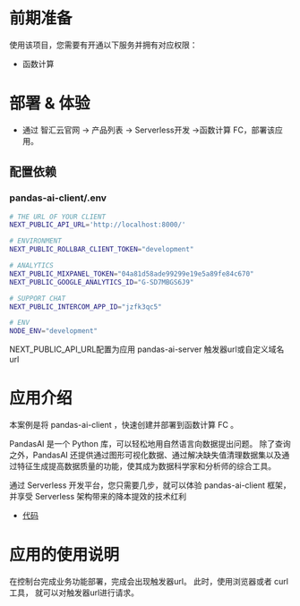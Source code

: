 # 前期准备

使用该项目，您需要有开通以下服务并拥有对应权限：

* 函数计算

# 部署 & 体验

* 通过 智汇云官网 -> 产品列表 -> Serverless开发 ->函数计算 FC，部署该应用。

## 配置依赖

### pandas-ai-client/.env

```sh
# THE URL OF YOUR CLIENT
NEXT_PUBLIC_API_URL='http://localhost:8000/'

# ENVIRONMENT
NEXT_PUBLIC_ROLLBAR_CLIENT_TOKEN="development"

# ANALYTICS
NEXT_PUBLIC_MIXPANEL_TOKEN="04a81d58ade99299e19e5a89fe84c670"
NEXT_PUBLIC_GOOGLE_ANALYTICS_ID="G-SD7MBGS6J9"

# SUPPORT CHAT
NEXT_PUBLIC_INTERCOM_APP_ID="jzfk3qc5"

# ENV
NODE_ENV="development"
```

NEXT_PUBLIC_API_URL配置为应用 pandas-ai-server 触发器url或自定义域名url

# 应用介绍

本案例是将 pandas-ai-client ，快速创建并部署到函数计算 FC 。

PandasAI 是一个 Python 库，可以轻松地用自然语言向数据提出问题。
除了查询之外，PandasAI 还提供通过图形可视化数据、通过解决缺失值清理数据集以及通过特征生成提高数据质量的功能，使其成为数据科学家和分析师的综合工具。

通过 Serverless 开发平台，您只需要几步，就可以体验 pandas-ai-client 框架，并享受 Serverless 架构带来的降本提效的技术红利

* [代码](https://github.com/Qihoo360/fc-templates/tree/main/applications/artificial-intelligence/pandas-ai-client/src)

# 应用的使用说明

在控制台完成业务功能部署，完成会出现触发器url。
此时，使用浏览器或者 curl 工具， 就可以对触发器url进行请求。
